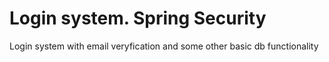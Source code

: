 # Login system. Spring Security
Login system with email veryfication and some other basic db functionality
